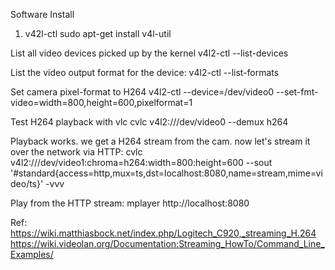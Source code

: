 Software Install
1. v42l-ctl
sudo apt-get install v4l-util

List all video devices picked up by the kernel
v4l2-ctl --list-devices

List the video output format for the device:
v4l2-ctl --list-formats

Set camera pixel-format to H264
v4l2-ctl --device=/dev/video0 --set-fmt-video=width=800,height=600,pixelformat=1

Test H264 playback with vlc
cvlc v4l2:///dev/video0 --demux h264

Playback works. we get a H264 stream from the cam. now let's stream it over the
network via HTTP:
cvlc v4l2:///dev/video1:chroma=h264:width=800:height=600 --sout '#standard{access=http,mux=ts,dst=localhost:8080,name=stream,mime=video/ts}' -vvv

Play from the HTTP stream:
mplayer http://localhost:8080


Ref:
https://wiki.matthiasbock.net/index.php/Logitech_C920,_streaming_H.264
https://wiki.videolan.org/Documentation:Streaming_HowTo/Command_Line_Examples/

